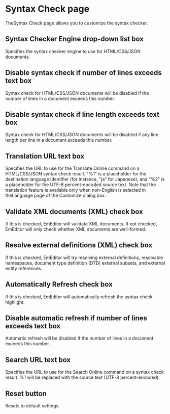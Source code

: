 # Syntax Check page

TheSyntax Check page allows you to customize the syntax checker.

## Syntax Checker Engine drop-down list box

Specifies the syntax checker engine to use for HTML/CSS/JSON documents.

## Disable syntax check if number of lines exceeds text box

Syntax check for HTML/CSS/JSON documents will be disabled if the number of lines in a document exceeds this number.

## Disable syntax check if line length exceeds text box

Syntax check for HTML/CSS/JSON documents will be disabled if any line length per line in a document exceeds this number.

## Translation URL text box

Specifies the URL to use for the Translate Online command on a HTML/CSS/JSON syntax check result. "%1" is a placeholder for the destination language identifier (for instance, "ja" for Japanese), and "%2" is a placeholder for the UTF-8 percent-encoded source text. Note that the translation feature is available only when non-English is selected in theLanguage page of the Customize dialog box.

## Validate XML documents (XML) check box

If this is checked, EmEditor will validate XML documents. If not checked, EmEditor will only check whether XML documents are well-formed.

## Resolve external definitions (XML) check box

If this is checked, EmEditor will try resolving external definitions, resolvable namespaces, document type definition (DTD) external subsets, and external entity references.

## Automatically Refresh check box

If this is checked, EmEditor will automatically refresh the syntax check highlight.

## Disable automatic refresh if number of lines exceeds text box

Automatic refresh will be disabled if the number of lines in a document exceeds this number.

## Search URL text box

Specifies the URL to use for the Search Online command on a syntax check result. %1 will be replaced with the source text (UTF-8 percent-encoded).

## Reset button

Resets to default settings.

